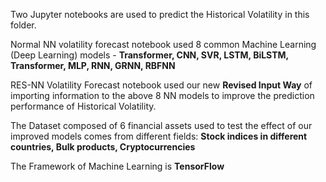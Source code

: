 Two Jupyter notebooks are used to predict the Historical Volatility in this folder.

Normal NN volatility forecast notebook used 8 common Machine Learning (Deep Learning) models - **Transformer, CNN, SVR, LSTM, BiLSTM, Transformer, MLP, RNN, GRNN, RBFNN**

RES-NN Volatility Forecast notebook used our new **Revised Input Way** of importing information to the above 8 NN models to improve the prediction performance of Historical Volatility.

The Dataset composed of 6 financial assets used to test the effect of our improved models comes from different fields: **Stock indices in different countries, Bulk products, Cryptocurrencies**

The Framework of Machine Learning is **TensorFlow**
